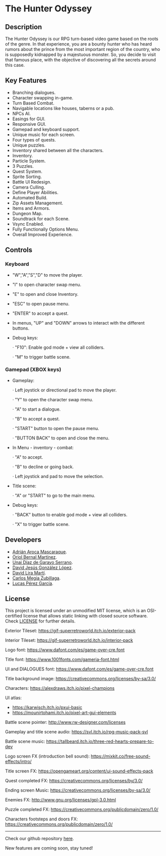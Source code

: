 # The Hunter Odyssey

## Description

The Hunter Odyssey is our RPG turn-based video game based on the roots of the genre. In that experience, you are a bounty hunter who has heard rumors about the prince from the most important region of the country, who is supposedly kidnapped by a majestuous monster. So, you decide to visit that famous place, with the objective of discovering all the secrets around this case.

## Key Features

 - Branching dialogues.
 - Character swapping in-game.
 - Turn Based Combat.
 - Navigable locations like houses, taberns or a pub.
 - NPCs AI.
 - Easings for GUI.
 - Responsive GUI.
 - Gamepad and keyboard support.
 - Unique music for each screen.
 - Four types of quests.
 - Unique puzzles.
 - Inventory shared between all the characters.
 - Inventory.
 - Particle System.
 - 3 Puzzles.
 - Quest System.
 - Sprite Sorting.
 - Battle UI Redesign.
 - Camera Culling.
 - Define Player Abilities.
 - Automated Build.
 - Zip Assets Management.
 - Items and Armors.
 - Dungeon Map.
 - Soundtrack for each Scene.
 - Vsync Enabled.
 - Fully Functionally Options Menu.
 - Overall Improved Experience.
 
## Controls

### Keyboard

 - "W","A","S","D" to move the player.
 - "I" to open character swap menu.
 - "E" to open and close Inventory.
 - "ESC" to open pause menu.
 - "ENTER" to accept a quest.
 - In menus, "UP" and "DOWN" arrows to interact with the different buttons.

 - Debug keys:
 
   · "F10": Enable god mode + view all colliders.
   
   · "M" to trigger battle scene.

### Gamepad (XBOX keys)

 - Gameplay:
 
   · Left joystick or directional pad to move the player.
   
   · "Y" to open the character swap menu.
   
   · "A" to start a dialogue.

   · "B" to accept a quest.
   
   · "START" button to open the pause menu.

   · "BUTTON BACK" to open and close the menu.

 - In Menu - inventory - combat:
 
   · "A" to accept.
   
   · "B" to decline or going back.
   
   · Left joystick and pad to move the selection.

- Title scene:
 
   · "A" or "START" to go to the main menu.
   
   
- Debug keys:
   
   · "BACK" button to enable god mode + view all colliders.
   
   · "X" to trigger battle scene.

## Developers

 - [Adrián Aroca Mascaraque](https://github.com/adrianam4).
 - [Oriol Bernal Martínez](https://github.com/UriKurae).
 - [Unai Díaz de Garayo Serrano](https://github.com/unaidiaz).
 - [David Jesús González López](https://github.com/MagiX7).
 - [David Lira Martí](https://github.com/davidlira19).
 - [Carlos Megia Zubillaga](https://github.com/Chuchocoronel).
 - [Lucas Pérez García](https://github.com/LucasPG14).

## License

This project is licensed under an unmodified MIT license, which is an OSI-certified license that allows static linking with closed source software. Check [LICENSE](LICENSE) for further details.

Exterior Tileset: https://gif-superretroworld.itch.io/exterior-pack

Interior Tileset: https://gif-superretroworld.itch.io/interior-pack

Logo font: https://www.dafont.com/es/game-over-cre.font

Title font: https://www.1001fonts.com/gameria-font.html

UI and DIALOGUES font: https://www.dafont.com/es/game-over-cre.font

Title background image: https://creativecommons.org/licenses/by-sa/3.0/

Characters: https://alexdraws.itch.io/pixel-champions

UI atlas:
 - https://karwisch.itch.io/pxui-basic
 - https://mounirtohami.itch.io/pixel-art-gui-elements

Battle scene pointer: http://www.rw-designer.com/licenses

Gameplay and title scene audio: https://svl.itch.io/rpg-music-pack-svl

Battle scene music: https://tallbeard.itch.io/three-red-hearts-prepare-to-dev

Logo screen FX (introduction bell sound): https://mixkit.co/free-sound-effects/intro/

Title screen FX: https://opengameart.org/content/ui-sound-effects-pack

Quest completed FX: https://creativecommons.org/licenses/by/3.0/

Ending screen Music: https://creativecommons.org/licenses/by-sa/3.0/

Enemies FX: http://www.gnu.org/licenses/gpl-3.0.html

Puzzle completed FX: https://creativecommons.org/publicdomain/zero/1.0/

Characters footsteps and doors FX: https://creativecommons.org/publicdomain/zero/1.0/

----
Check our github repository [here](https://github.com/MagiX7/Project-II).

New features are coming soon, stay tuned!
